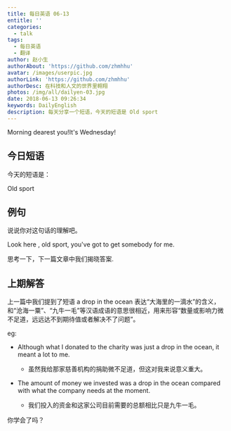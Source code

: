 ```yaml
---
title: 每日英语 06-13
entitle: ''
categories:
  - talk
tags:
  - 每日英语
  - 翻译
author: 赵小生
authorAbout: 'https://github.com/zhmhhu'
avatar: /images/userpic.jpg
authorLink: 'https://github.com/zhmhhu'
authorDesc: 在科技和人文的世界里翱翔
photos: /img/all/dailyen-03.jpg
date: 2018-06-13 09:26:34
keywords: DailyEnglish
description: 每天分享一个短语，今天的短语是 Old sport
---
```


Morning dearest you!It's Wednesday!

## 今日短语

今天的短语是：

Old sport

## 例句

说说你对这句话的理解吧。

Look here , old sport, you've got to get somebody for me.

思考一下，下一篇文章中我们揭晓答案.

## 上期解答

上一篇中我们提到了短语 a drop in the ocean 表达“大海里的一滴水”的含义，和“沧海一粟”、“九牛一毛”等汉语成语的意思很相近，用来形容“数量或影响力微不足道，远远达不到期待值或者解决不了问题”。

eg:
-  Although what I donated to the charity was just a drop in the ocean, it meant a lot to me.
   -  虽然我给那家慈善机构的捐助微不足道，但这对我来说意义重大。

-  The amount of money we invested was a drop in the ocean compared with what the company needs at the moment.
   - 我们投入的资金和这家公司目前需要的总额相比只是九牛一毛。

你学会了吗？

